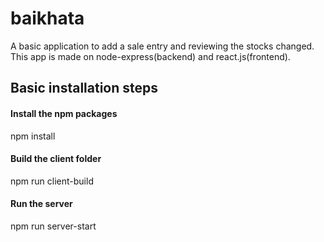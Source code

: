 # baikhata
A basic application to add a sale entry and reviewing the stocks changed.
This app is made on node-express(backend) and react.js(frontend).

## Basic installation steps
#### Install the npm packages
npm install

#### Build the client folder
npm run client-build

#### Run the server
npm run server-start
